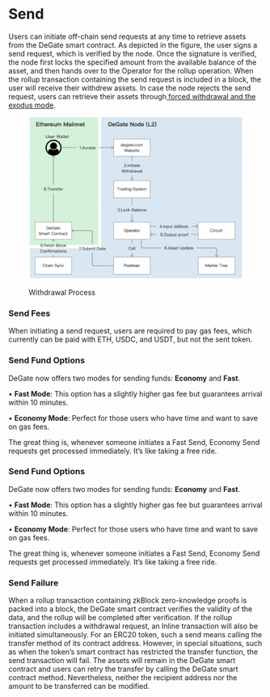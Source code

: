 # Send

Users can initiate off-chain send requests at any time to retrieve assets from the DeGate smart contract. As depicted in the figure, the user signs a send request, which is verified by the node. Once the signature is verified, the node first locks the specified amount from the available balance of the asset, and then hands over to the Operator for the rollup operation. When the rollup transaction containing the send request is included in a block, the user will receive their withdrew assets. In case the node rejects the send request, users can retrieve their assets through[ forced withdrawal and the exodus mode](../concepts/exodus-mode.md).

<figure><img src="../.gitbook/assets/Screen Shot 2022-12-09 at 16.30.40.png" alt=""><figcaption><p>Withdrawal Process</p></figcaption></figure>

### Send Fees

When initiating a send request, users are required to pay gas fees, which currently can be paid with ETH, USDC, and USDT, but not the sent token.

### **Send Fund Options**

DeGate now offers two modes for sending funds: **Economy** and **Fast**.

• **Fast Mode**: This option has a slightly higher gas fee but guarantees arrival within 10 minutes.

• **Economy Mode**: Perfect for those users who have time and want to save on gas fees.

The great thing is, whenever someone initiates a Fast Send, Economy Send requests get processed immediately. It’s like taking a free ride.

### **Send Fund Options** <a href="#send-fund-options" id="send-fund-options"></a>

DeGate now offers two modes for sending funds: **Economy** and **Fast**.

• **Fast Mode**: This option has a slightly higher gas fee but guarantees arrival within 10 minutes.

• **Economy Mode**: Perfect for those users who have time and want to save on gas fees.

The great thing is, whenever someone initiates a Fast Send, Economy Send requests get processed immediately. It’s like taking a free ride.

### Send Failure

When a rollup transaction containing zkBlock zero-knowledge proofs is packed into a block, the DeGate smart contract verifies the validity of the data, and the rollup will be completed after verification. If the rollup transaction includes a withdrawal request, an Inline transaction will also be initiated simultaneously. For an ERC20 token, such a send  means calling the transfer method of its contract address. However, in special situations, such as when the token’s smart contract has restricted the transfer function, the send transaction will fail. The assets will remain in the DeGate smart contract and users can retry the transfer by calling the DeGate smart contract method. Nevertheless, neither the recipient address nor the amount to be transferred can be modified.
